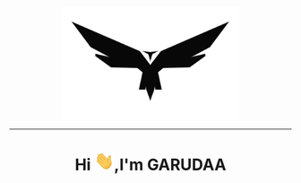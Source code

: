 <p align="center">
  <img src="https://github.com/nishantkantojha/CompetitiveProgramming/blob/main/garudaa.png" height="200px"/>
</p>
<hr>
<h1 align="center">Hi <img src="https://raw.githubusercontent.com/ABSphreak/ABSphreak/master/gifs/Hi.gif" width="35px">,I'm GARUDAA</h1>
</hr>
